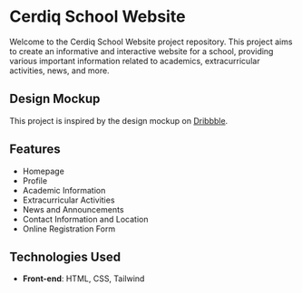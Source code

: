 # Cerdiq School Website

Welcome to the Cerdiq School Website project repository. This project aims to create an informative and interactive website for a school, providing various important information related to academics, extracurricular activities, news, and more.

## Design Mockup
This project is inspired by the design mockup on [Dribbble](https://dribbble.com/shots/18788816-School-Website).

## Features

- Homepage
- Profile
- Academic Information
- Extracurricular Activities
- News and Announcements
- Contact Information and Location
- Online Registration Form

## Technologies Used

- **Front-end**: HTML, CSS, Tailwind
